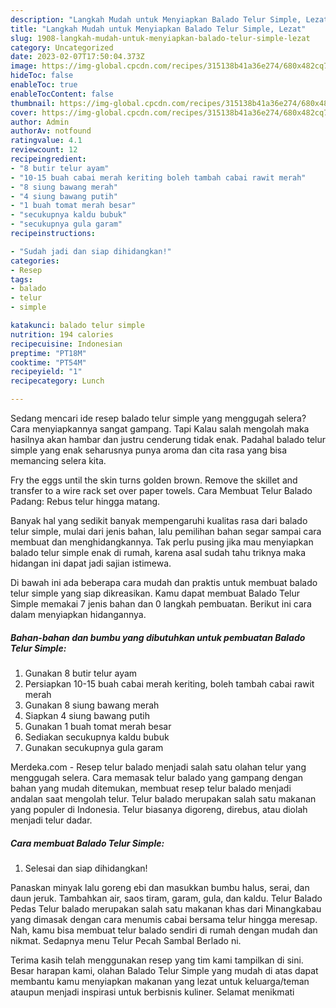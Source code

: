 ```yaml
---
description: "Langkah Mudah untuk Menyiapkan Balado Telur Simple, Lezat"
title: "Langkah Mudah untuk Menyiapkan Balado Telur Simple, Lezat"
slug: 1908-langkah-mudah-untuk-menyiapkan-balado-telur-simple-lezat
category: Uncategorized
date: 2023-02-07T17:50:04.373Z
image: https://img-global.cpcdn.com/recipes/315138b41a36e274/680x482cq70/balado-telur-simple-foto-resep-utama.jpg
hideToc: false
enableToc: true
enableTocContent: false
thumbnail: https://img-global.cpcdn.com/recipes/315138b41a36e274/680x482cq70/balado-telur-simple-foto-resep-utama.jpg
cover: https://img-global.cpcdn.com/recipes/315138b41a36e274/680x482cq70/balado-telur-simple-foto-resep-utama.jpg
author: Admin
authorAv: notfound
ratingvalue: 4.1
reviewcount: 12
recipeingredient:
- "8 butir telur ayam"
- "10-15 buah cabai merah keriting boleh tambah cabai rawit merah"
- "8 siung bawang merah"
- "4 siung bawang putih"
- "1 buah tomat merah besar"
- "secukupnya kaldu bubuk"
- "secukupnya gula garam"
recipeinstructions:

- "Sudah jadi dan siap dihidangkan!"
categories:
- Resep
tags:
- balado
- telur
- simple

katakunci: balado telur simple 
nutrition: 194 calories
recipecuisine: Indonesian
preptime: "PT18M"
cooktime: "PT54M"
recipeyield: "1"
recipecategory: Lunch

---
```



Sedang mencari ide resep balado telur simple yang menggugah selera? Cara menyiapkannya sangat gampang. Tapi Kalau salah mengolah maka hasilnya akan hambar dan justru cenderung tidak enak. Padahal balado telur simple yang enak seharusnya punya aroma dan cita rasa yang bisa memancing selera kita.


Fry the eggs until the skin turns golden brown. Remove the skillet and transfer to a wire rack set over paper towels. Cara Membuat Telur Balado Padang: Rebus telur hingga matang.

Banyak hal yang sedikit banyak mempengaruhi kualitas rasa dari balado telur simple, mulai dari jenis bahan, lalu pemilihan bahan segar sampai cara membuat dan menghidangkannya. Tak perlu pusing jika mau menyiapkan balado telur simple enak di rumah, karena asal sudah tahu triknya maka hidangan ini dapat jadi sajian istimewa.


Di bawah ini ada beberapa cara mudah dan praktis untuk membuat balado telur simple yang siap dikreasikan. Kamu dapat membuat Balado Telur Simple memakai 7 jenis bahan dan 0 langkah pembuatan. Berikut ini cara dalam menyiapkan hidangannya.

<!--inarticleads1-->

##### Bahan-bahan dan bumbu yang dibutuhkan untuk pembuatan Balado Telur Simple:

1. Gunakan 8 butir telur ayam
1. Persiapkan 10-15 buah cabai merah keriting, boleh tambah cabai rawit merah
1. Gunakan 8 siung bawang merah
1. Siapkan 4 siung bawang putih
1. Gunakan 1 buah tomat merah besar
1. Sediakan secukupnya kaldu bubuk
1. Gunakan secukupnya gula garam


Merdeka.com - Resep telur balado menjadi salah satu olahan telur yang menggugah selera. Cara memasak telur balado yang gampang dengan bahan yang mudah ditemukan, membuat resep telur balado menjadi andalan saat mengolah telur. Telur balado merupakan salah satu makanan yang populer di Indonesia. Telur biasanya digoreng, direbus, atau diolah menjadi telur dadar. 

<!--inarticleads2-->

##### Cara membuat Balado Telur Simple:


1. Selesai dan siap dihidangkan!

Panaskan minyak lalu goreng ebi dan masukkan bumbu halus, serai, dan daun jeruk. Tambahkan air, saos tiram, garam, gula, dan kaldu. Telur Balado Pedas Telur balado merupakan salah satu makanan khas dari Minangkabau yang dimasak dengan cara menumis cabai bersama telur hingga meresap. Nah, kamu bisa membuat telur balado sendiri di rumah dengan mudah dan nikmat. Sedapnya menu Telur Pecah Sambal Berlado ni. 

Terima kasih telah menggunakan resep yang tim kami tampilkan di sini. Besar harapan kami, olahan Balado Telur Simple yang mudah di atas dapat membantu kamu menyiapkan makanan yang lezat untuk keluarga/teman ataupun menjadi inspirasi untuk berbisnis kuliner. Selamat menikmati
